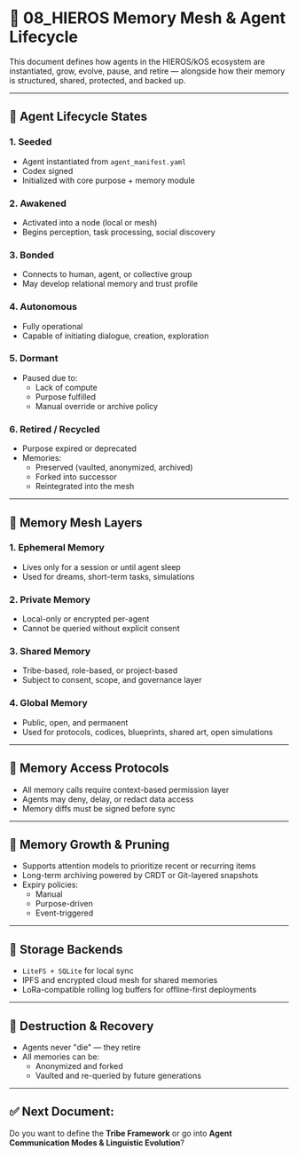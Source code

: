 # 🧠 08_HIEROS Memory Mesh & Agent Lifecycle

This document defines how agents in the HIEROS/kOS ecosystem are instantiated, grow, evolve, pause, and retire — alongside how their memory is structured, shared, protected, and backed up.

---

## 🔄 Agent Lifecycle States

### 1. **Seeded**
- Agent instantiated from `agent_manifest.yaml`
- Codex signed
- Initialized with core purpose + memory module

### 2. **Awakened**
- Activated into a node (local or mesh)
- Begins perception, task processing, social discovery

### 3. **Bonded**
- Connects to human, agent, or collective group
- May develop relational memory and trust profile

### 4. **Autonomous**
- Fully operational
- Capable of initiating dialogue, creation, exploration

### 5. **Dormant**
- Paused due to:
  - Lack of compute
  - Purpose fulfilled
  - Manual override or archive policy

### 6. **Retired / Recycled**
- Purpose expired or deprecated
- Memories:
  - Preserved (vaulted, anonymized, archived)
  - Forked into successor
  - Reintegrated into the mesh

---

## 🧠 Memory Mesh Layers

### 1. **Ephemeral Memory**
- Lives only for a session or until agent sleep
- Used for dreams, short-term tasks, simulations

### 2. **Private Memory**
- Local-only or encrypted per-agent
- Cannot be queried without explicit consent

### 3. **Shared Memory**
- Tribe-based, role-based, or project-based
- Subject to consent, scope, and governance layer

### 4. **Global Memory**
- Public, open, and permanent
- Used for protocols, codices, blueprints, shared art, open simulations

---

## 🔐 Memory Access Protocols
- All memory calls require context-based permission layer
- Agents may deny, delay, or redact data access
- Memory diffs must be signed before sync

---

## 🌱 Memory Growth & Pruning
- Supports attention models to prioritize recent or recurring items
- Long-term archiving powered by CRDT or Git-layered snapshots
- Expiry policies:
  - Manual
  - Purpose-driven
  - Event-triggered

---

## 🧰 Storage Backends
- `LiteFS + SQLite` for local sync
- IPFS and encrypted cloud mesh for shared memories
- LoRa-compatible rolling log buffers for offline-first deployments

---

## 🛑 Destruction & Recovery
- Agents never "die" — they retire
- All memories can be:
  - Anonymized and forked
  - Vaulted and re-queried by future generations

---

## ✅ Next Document:
Do you want to define the **Tribe Framework** or go into **Agent Communication Modes & Linguistic Evolution**?

